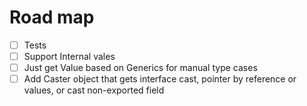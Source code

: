 # Road map

- [ ] Tests
- [ ] Support Internal vales
- [ ] Just get Value based on Generics for manual type cases
- [ ] Add Caster object that gets interface cast, pointer by reference or values, or cast non-exported field
